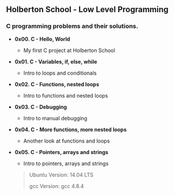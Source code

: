 ## Holberton School - Low Level Programming
### C programming problems and their solutions.

* **0x00. C - Hello, World**
  * My first C project at Holberton School

* **0x01. C - Variables, if, else, while**
  * Intro to loops and conditionals

* **0x02. C - Functions, nested loops**
  * Intro to functions and nested loops

* **0x03. C - Debugging**
  * Intro to manual debugging

* **0x04. C - More functions, more nested loops**
  * Another look at functions and loops

* **0x05. C - Pointers, arrays and strings**
  * Intro to pointers, arrays and strings

  > Ubuntu Version: 14.04 LTS
  >
  > gcc Version: gcc 4.8.4

